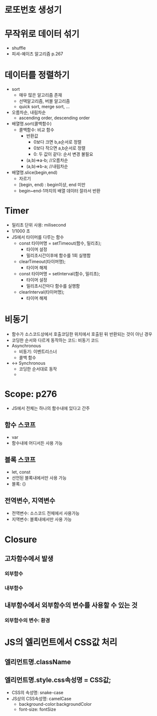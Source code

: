 # 로또번호 생성기

# 무작위로 데이터 섞기
- shuffle
- 피셔-예이츠 알고리즘
  p.267

# 데이터를 정렬하기
- sort
  - 매우 많은 알고리즘 존재
  - 선택알고리즘, 버블 알고리즘
  - quick sort, merge sort, ...
- 오름차순, 내림차순
  - ascending order, descending order
- 배열명.sort(콜백함수)
  - 콜백함수: 비교 함수
    - 반환값
      - 0보다 크면 b,a순서로 정렬
      - 0보다 작으면 a,b순서로 정렬
      - 0: 두 값이 같다: 순서 변경 불필요
    - (a,b)=>a-b; //오름차순
    - (a,b)=>b-a; //내림차순
- 배열명.slice(begin,end)  
  - 자르기
  - [begin, end) : begin이상, end 미만
  - begin~end-1까지의 배열 데이터 잘라서 반환


# Timer
- 밀리초 단위 사용: milisecond 
- 1/1000 초
- JS에서 타이머를 다루는 함수
  - const 타이머명 = setTimeout(함수, 밀리초);
    - 타이머 설정
    - 밀리초시간이후에 함수를 1회 실행함
  - clearTimeout(타이머명);
    - 타이머 해제
  - const 타이머명 = setInterval(함수, 밀리초);
    - 타이머 설정
    - 밀리초시간마다 함수를 실행함
  - clearInterval(타이머명);
    - 타이머 해제

# 비동기
- 함수가 소스코드상에서 호출코딩한 위치에서 호출된 뒤 반환되는 것이
  아닌 경우
- 코딩한 순서와 다르게 동작하는 코드: 비동기 코드
- Asynchronous 
  - 비동기: 이벤트리스너
  - 콜백 함수
- <-> Synchronous
  - 코딩한 순서대로 동작
  - 

# Scope: p276
- JS에서 전체는 하나의 함수내에 있다고 간주
## 함수 스코프
- var 
- 함수내에 어디서든 사용 가능
  
## 블록 스코프
- let, const
- 선언된 블록내에서만 사용 가능
- 블록: {}

## 전역변수, 지역변수
- 전역변수: 소스코드 전체에서 사용가능
- 지역변수: 블록내에서만 사용 가능

# Closure
## 고차함수에서 발생
### 외부함수
### 내부함수
## 내부함수에서 외부함수의 변수를 사용할 수 있는 것
### 외부함수의 변수: 환경


# JS의 엘리먼트에서 CSS값 처리
## 엘리먼트명.className 
## 엘리먼트명.style.css속성명 = CSS값;
  - CSS의 속성명: snake-case
  - JS상의 CSS속성명: camelCase
    - background-color:backgroundColor
    - font-size: fontSize




